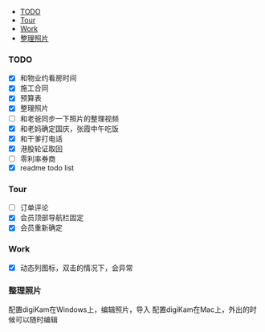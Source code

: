   
  
  
  
  
  
- [TODO](#todo )
- [Tour](#tour )
- [Work](#work )
- [整理照片](#整理照片 )
  
  
  
  
  
###  TODO
  
- [x] 和物业约看房时间
- [x] 施工合同
- [x] 预算表
- [x] 整理照片
- [ ] 和老爸同步一下照片的整理视频
- [x] 和老妈确定国庆，张霞中午吃饭
- [x] 和干爹打电话
- [x] 港股轮证取回
- [ ] 零利率券商
- [x] readme todo list
  
###  Tour
  
  
  
- [ ] 订单评论
- [x] 会员顶部导航栏固定
- [x] 会员重新确定
  
###  Work
  
  
- [x] 动态列图标，双击的情况下，会异常
  
###  整理照片
  
配置digiKam在Windows上，编辑照片，导入
配置digiKam在Mac上，外出的时候可以随时编辑
  
  
[1]: https://www.youtube.com/results?search_query=%E5%88%B8%E5%95%86%E5%AF%B9%E6%AF%94&page=&utm_source=opensearch
  